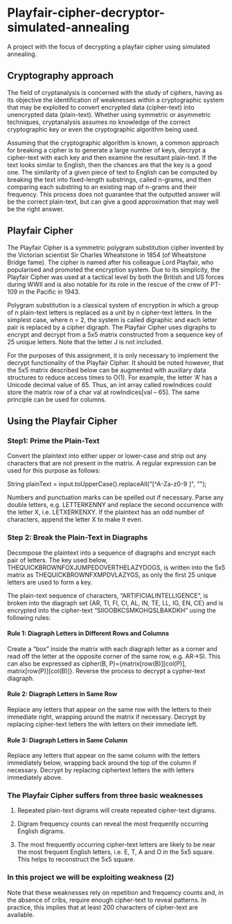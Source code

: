 # Playfair-cipher-decryptor-simulated-annealing
A project with the focus of decrypting a playfair cipher using simulated annealing.

## Cryptography approach 

The field of cryptanalysis is concerned with the study of ciphers, having as its objective the
identification of weaknesses within a cryptographic system that may be exploited to convert
encrypted data (cipher-text) into unencrypted data (plain-text). Whether using symmetric or
asymmetric techniques, cryptanalysis assumes no knowledge of the correct cryptographic key
or even the cryptographic algorithm being used.

Assuming that the cryptographic algorithm is known, a common approach for breaking a cipher
is to generate a large number of keys, decrypt a cipher-text with each key and then examine the
resultant plain-text. If the text looks similar to English, then the chances are that the key is a
good one. The similarity of a given piece of text to English can be computed by breaking the
text into fixed-length substrings, called n-grams, and then comparing each substring to an
existing map of n-grams and their frequency. This process does not guarantee that the outputted
answer will be the correct plain-text, but can give a good approximation that may well be the
right answer.

## Playfair Cipher

The Playfair Cipher is a symmetric polygram substitution cipher invented by the Victorian
scientist Sir Charles Wheatstone in 1854 (of Wheatstone Bridge fame). The cipher is named
after his colleague Lord Playfair, who popularised and promoted the encryption system. Due to
its simplicity, the Playfair Cipher was used at a tactical level by both the British and US forces
during WWII and is also notable for its role in the rescue of the crew of PT-109 in the Pacific
in 1943.

Polygram substitution is a classical system of encryption in which a group of n plain-text letters
is replaced as a unit by n cipher-text letters. In the simplest case, where n = 2, the system is
called digraphic and each letter pair is replaced by a cipher digraph. The Playfair Cipher uses
digraphs to encrypt and decrypt from a 5x5 matrix constructed from a sequence key of 25
unique letters. Note that the letter J is not included.

For the purposes of this assignment, it is only necessary to implement the decrypt functionality
of the Playfair Cipher. It should be noted however, that the 5x5 matrix described below can be
augmented with auxiliary data structures to reduce access times to O(1). For example, the letter
‘A’ has a Unicode decimal value of 65. Thus, an int array called rowIndices could store the
matrix row of a char val at rowIndices[val – 65]. The same principle can be used for columns.

## Using the Playfair Cipher
### Step1:  Prime the Plain-Text

Convert the plaintext into either upper or lower-case and strip out any characters that are not
present in the matrix. A regular expression can be used for this purpose as follows:

String plainText = input.toUpperCase().replaceAll("[^A-Za-z0-9 ]", "");

Numbers and punctuation marks can be spelled out if necessary. Parse any double letters,
e.g. LETTERKENNY and replace the second occurrence with the letter X, i.e.
LETXERKENXY. If the plaintext has an odd number of characters, append the letter X to
make it even.

### Step 2: Break the Plain-Text in Diagraphs

Decompose the plaintext into a sequence of diagraphs and encrypt each pair of letters. The
key used below, THEQUICKBROWNFOXJUMPEDOVERTHELAZYDOGS, is written into
the 5x5 matrix as THEQUICKBROWNFXMPDVLAZYGS, as only the first 25 unique letters
are used to form a key. 

The plain-text sequence of characters, “ARTIFICIALINTELLIGENCE”, is broken into the diagraph set {AR, TI, FI, CI, AL, IN,
TE, LL, IG, EN, CE} and is encrypted into the cipher-text “SIIOOBKCSMKOHQSLBAKDKH” using the following rules:

#### Rule 1: Diagraph Letters in Different Rows and Columns

Create a “box” inside the matrix with each diagraph letter as a corner and read off the
letter at the opposite corner of the same row, e.g. AR→SI. 
This can also be expressed as cipher(B, P)={matrix[row(B)][col(P)], matrix[row(P)][col(B)]}. 
Reverse the process to decrypt a cypher-text diagraph.

#### Rule 2: Diagraph Letters in Same Row

Replace any letters that appear on the same row with the letters to their immediate
right, wrapping around the matrix if necessary. Decrypt by replacing cipher-text letters
the with letters on their immediate left.

#### Rule 3: Diagraph Letters in Same Column

Replace any letters that appear on the same column with the letters immediately below,
wrapping back around the top of the column if necessary. Decrypt by replacing ciphertext
letters the with letters immediately above.

### The Playfair Cipher suffers from three basic weaknesses

1. Repeated plain-text digrams will create repeated cipher-text digrams.

2. Digram frequency counts can reveal the most frequently occurring English digrams.

3. The most frequently occurring cipher-text letters are likely to be near the most frequent
English letters, i.e. E, T, A and O in the 5x5 square. This helps to reconstruct the 5x5
square.

### In this project we will be exploiting weakness (2)  

Note that these weaknesses rely on repetition and frequency counts and, in the absence of cribs, require enough cipher-text to reveal
patterns. In practice, this implies that at least 200 characters of cipher-text are available. 
